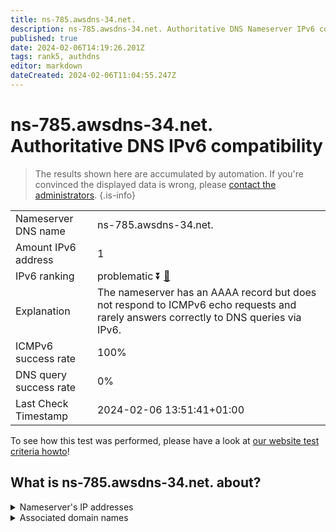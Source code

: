 ```yaml
---
title: ns-785.awsdns-34.net.
description: ns-785.awsdns-34.net. Authoritative DNS Nameserver IPv6 compatibility
published: true
date: 2024-02-06T14:19:26.201Z
tags: rank5, authdns
editor: markdown
dateCreated: 2024-02-06T11:04:55.247Z
---
```


# ns-785.awsdns-34.net. Authoritative DNS IPv6 compatibility

> The results shown here are accumulated by automation. If you're convinced the displayed data is wrong, please [contact the administrators](/howto/chat). 
{.is-info}




|   |   |
| - | - |
| Nameserver DNS name | ns-785.awsdns-34.net.
| Amount IPv6 address | 1
| IPv6 ranking | problematic :arrow_double_down: [🔗](/howto/ranking) |
| Explanation | The nameserver has an AAAA record but does not respond to ICMPv6 echo requests and rarely answers correctly to DNS queries via IPv6. |
| ICMPv6 success rate | 100%|
| DNS query success rate | 0% |
| Last Check Timestamp | 2024-02-06 13:51:41+01:00 |

To see how this test was performed, please have a look at [our website test criteria howto](/howto/testcriteria/authdns)!


## What is ns-785.awsdns-34.net. about?




<details>
<summary>Nameserver's IP addresses</summary>

2600:9000:5303:1100::1

</details>



<details>
<summary>Associated domain names</summary>

www.elastic.co

</details>
